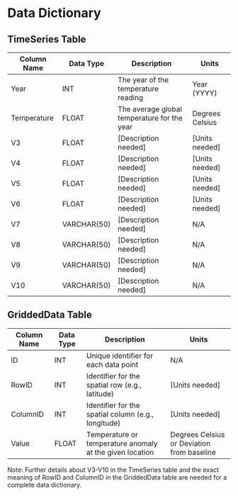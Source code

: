 # Data Dictionary

## TimeSeries Table

| Column Name | Data Type | Description | Units |
|-------------|-----------|-------------|-------|
| Year        | INT       | The year of the temperature reading | Year (YYYY) |
| Temperature | FLOAT     | The average global temperature for the year | Degrees Celsius |
| V3          | FLOAT     | [Description needed] | [Units needed] |
| V4          | FLOAT     | [Description needed] | [Units needed] |
| V5          | FLOAT     | [Description needed] | [Units needed] |
| V6          | FLOAT     | [Description needed] | [Units needed] |
| V7          | VARCHAR(50) | [Description needed] | N/A |
| V8          | VARCHAR(50) | [Description needed] | N/A |
| V9          | VARCHAR(50) | [Description needed] | N/A |
| V10         | VARCHAR(50) | [Description needed] | N/A |

## GriddedData Table

| Column Name | Data Type | Description | Units |
|-------------|-----------|-------------|-------|
| ID          | INT       | Unique identifier for each data point | N/A |
| RowID       | INT       | Identifier for the spatial row (e.g., latitude) | [Units needed] |
| ColumnID    | INT       | Identifier for the spatial column (e.g., longitude) | [Units needed] |
| Value       | FLOAT     | Temperature or temperature anomaly at the given location | Degrees Celsius or Deviation from baseline |

Note: Further details about V3-V10 in the TimeSeries table and the exact meaning of RowID and ColumnID in the GriddedData table are needed for a complete data dictionary.